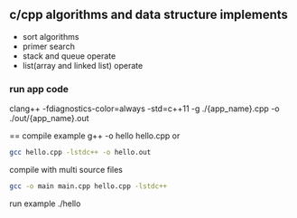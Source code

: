 ## c/cpp algorithms and data structure implements
- sort algorithms
- primer search
- stack and queue operate
- list(array and linked list) operate


### run app code
clang++ -fdiagnostics-color=always -std=c++11 -g ./{app_name}.cpp -o ./out/{app_name}.out



==
compile example
g++ -o hello hello.cpp
or
```bash
gcc hello.cpp -lstdc++ -o hello.out
```

compile with multi source files
```bash
gcc -o main main.cpp hello.cpp -lstdc++
```
run example
./hello

